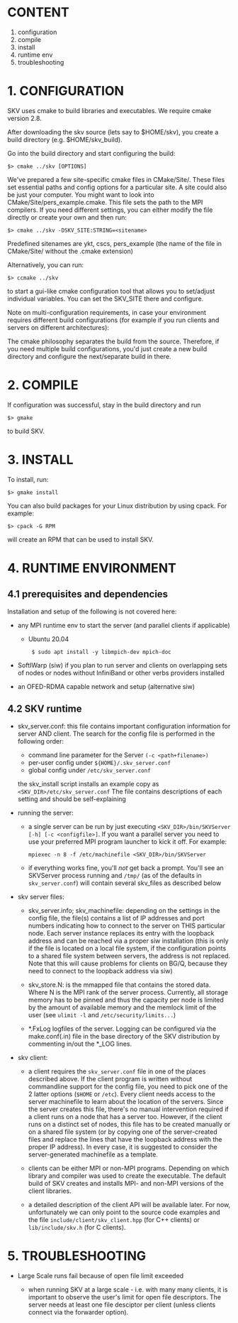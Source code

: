 # CONTENT

  1. configuration
  2. compile
  3. install
  4. runtime env
  5. troubleshooting

# 1. CONFIGURATION

SKV uses cmake to build libraries and executables. We require cmake
version 2.8.

After downloading the skv source (lets say to $HOME/skv), you create a
build directory (e.g. $HOME/skv_build).

Go into the build directory and start configuring the build:

```
$> cmake ../skv [OPTIONS]
```

We've prepared a few site-specific cmake files in CMake/Site/. These
files set essential paths and config options for a particular site.  A
site could also be just your computer.  You might want to look into
CMake/Site/pers_example.cmake.  This file sets the path to the MPI
compilers.  If you need different settings, you can either modify the
file directly or create your own and then run:

```
$> cmake ../skv -DSKV_SITE:STRING=<sitename>
```

Predefined sitenames are ykt, cscs, pers_example (the name of the file
in CMake/Site/ without the .cmake extension)

Alternatively, you can run:

```
$> ccmake ../skv
```

to start a gui-like cmake configuration tool that allows you to
set/adjust individual variables.  You can set the SKV_SITE there and
configure.

Note on multi-configuration requirements, in case your environment
requires different build configurations (for example if you run
clients and servers on different architectures):

The cmake philosophy separates the build from the source. Therefore,
if you need multiple build configurations, you'd just create a new
build directory and configure the next/separate build in there.

# 2. COMPILE

If configuration was successful, stay in the build directory and run

```
$> gmake
```

to build SKV.

# 3. INSTALL

To install, run:

```
$> gmake install
```

You can also build packages for your Linux distribution by using
cpack. For example:

```
$> cpack -G RPM
```

will create an RPM that can be used to install SKV.

# 4. RUNTIME ENVIRONMENT

## 4.1 prerequisites and dependencies

 Installation and setup of the following is not covered here:

  * any MPI runtime env to start the server (and parallel clients if
    applicable)

    * Ubuntu 20.04

      ```
       $ sudo apt install -y libmpich-dev mpich-doc
      ```

  * SoftIWarp (siw) if you plan to run server and clients on
    overlapping sets of nodes or nodes without InfiniBand or other
    verbs providers installed

  * an OFED-RDMA capable network and setup (alternative siw)

## 4.2 SKV runtime

 * skv_server.conf: this file contains important configuration
   information for server AND client.  The search for the config file
   is performed in the following order:

   * command line parameter for the Server `(-c <path+filename>)`
   * per-user config under `${HOME}/.skv_server.conf`
   * global config under `/etc/skv_server.conf`

   the skv_install script installs an example copy as
   `<SKV_DIR>/etc/skv_server.conf` The file contains descriptions of
   each setting and should be self-explaining

 * running the server:

   * a single server can be run by just executing
     `<SKV_DIR>/bin/SKVServer [-h] [-c <configfile>]`. If you want a
     parallel server you need to use your preferred MPI program
     launcher to kick it off. For example:
   
        `mpiexec -n 8 -f /etc/machinefile <SKV_DIR>/bin/SKVServer`

   * if everything works fine, you'll _not_ get back a prompt. You'll
     see an SKVServer process running and `/tmp/` (as of the defaults in
     `skv_server.conf`) will contain several skv_files as described below

 * skv server files:

   * skv_server.info; skv_machinefile: depending on the settings in
     the config file, the file(s) contains a list of IP addresses and
     port numbers indicating how to connect to the server on THIS
     particular node.  Each server instance replaces its entry with
     the loopback address and can be reached via a proper siw
     installation (this is only if the file is located on a local file
     system, if the configuration points to a shared file system
     between servers, the address is not replaced. Note that this will
     cause problems for clients on BG/Q, because they need to connect
     to the loopback address via siw)

   * skv_store.N: is the mmapped file that contains the stored
     data. Where N is the MPI rank of the server process. Currently,
     all storage memory has to be pinned and thus the capacity per
     node is limited by the amount of available memory and the memlock
     limit of the user (see `ulimit -l` and `/etc/security/limits...`)

   * *.FxLog logfiles of the server. Logging can be configured via the
     make.conf(.in) file in the base directory of the SKV distribution
     by commenting in/out the *_LOG lines.

 * skv client:

   * a client requires the `skv_server.conf` file in one of the places
     described above.  If the client program is written without
     commandline support for the config file, you need to pick one of
     the 2 latter options (`$HOME` or `/etc`).  Every client needs access
     to the server machinefile to learn about the location of the
     servers.  Since the server creates this file, there's no manual
     intervention required if a client runs on a node that has a
     server too.  However, if the client runs on a distinct set of
     nodes, this file has to be created manually or on a shared file
     system (or by copying one of the server-created files and
     replace the lines that have the loopback address with the proper
     IP address).  In every case, it is suggested to consider the
     server-generated machinefile as a template.

   * clients can be either MPI or non-MPI programs.  Depending on
     which library and compiler was used to create the executable.
     The default build of SKV creates and installs MPI- and non-MPI
     versions of the client libraries.

   * a detailed description of the client API will be available
     later. For now, unfortunately we can only point to the source
     code examples and the file `include/client/skv_client.hpp` (for C++
     clients) or `lib/include/skv.h` (for C clients).

# 5. TROUBLESHOOTING

  * Large Scale runs fail because of open file limit exceeded

    * when running SKV at a large scale - i.e. with many many clients,
      it is important to observe the user's limit for open file
      descriptors.  The server needs at least one file desciptor per
      client (unless clients connect via the forwarder option).
